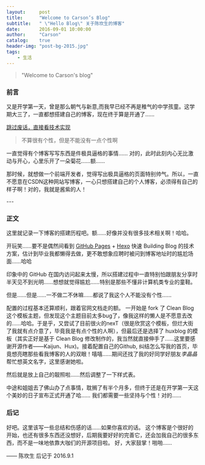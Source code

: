 ```yaml
---
layout:     post
title:      "Welcome to Carson’s Blog"
subtitle:   " \"Hello Blog\" 关于陈坎生的博客"
date:       2016-09-01 10:00:00
author:     "Carson"
catalog:    true
header-img: "post-bg-2015.jpg"
tags:
    - 生活
---
```


> "Welcome to Carson's blog"



### 前言

又是开学第一天，曾是那么朝气与新意,而我早已经不再是稚气的中学孩童。这学期大三了，一直都想搭建自己的博客，现在终于算是开通了……

[跳过废话，直接看技术实现 ](#build)


> 不算很有个性，但是不能没有一点个性啊

一直觉得有个博客写写东西是件极具逼格的事情……
对的，此时此刻内心无比激动与开心，心里乐开了一朵菊花……额……

那时候，就想做一个前端开发者，觉得写出极具逼格的页面特别帅气。所以，一直不愿意在CSDN这种网站写博客，一心只想搭建自己的个人博客，必须得有自己的样子啊！对的，我就是酱紫的人！

<p id = "build"></p>
---

### 正文

这里就记录一下博客的搭建历程吧。额……好像并没有很多技术相关啊！哈哈。

开玩笑……要不是偶然间看到 [GitHub Pages](https://pages.github.com/) + [Hexo](https://hexo.io/) 快速 Building Blog 的技术方案，估计到毕业我都懒得去做，更不敢想象应聘时被问到博客地址时的尴尬场面……哈哈


印象中的 GitHub 在国内访问起来太慢，所以搭建过程中一直特别怕跟朋友分享时半天见不到光明……想想就觉得尴尬……特别是那些不懂非计算机类专业的童鞋。

但是……但是……一不做二不休嘛……都说了我这个人不能没有个性……


配置的过程基本还算顺利，跟着官网文档走的额。
一开始是 fork 了 Clean Blog 这个模板主题，但发现这个主题目前太多bug了，像我这样的懒人是不愿意去改的……哈哈。于是乎，又尝试了目前很火的nexT（很是欣赏这个模板，但烂大街了我就有点介意了，毕竟我是有点个性的人啊），但最后还是选择了 huxblog 的模板（其实正好是基于 Clean Blog 修改制作的，我当然就直接伸手了……这里要感谢开源作者——Kaijun、Hux)。接着配置自己的Github, 纠结怎么写我的首页，毕竟想亮瞎那些看我博客的人的双眼！嘻嘻……期间还找了我的好同学好朋友*李晶晶*帮忙想英文名字，这里感谢她啦。

然后就是放上自己的靓照啦……然后调整了一下样式表。

中途和姐姐去了佛山办了点事情，耽搁了有半个月多，但终于还是在开学第一天这个美妙的日子宣布正式开通了哈……
我们都需要一些坚持与个性！对的……


### 后记

好吧。这里该写一些总结和伤感的话……如果你喜欢的话。
这个博客是个很好的开始，也还有很多东西还没想好，后期我要好好的完善它，还会加我自己的很多东西，而不是一味地依靠大咖们的开源项目啦。
好，大家鼓掌！啪啪……

—— 陈坎生 后记于 2016.9.1
